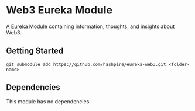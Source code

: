 # Web3 Eureka Module

A [Eureka](https://github.com/TongHuaLabs/eureka) Module containing information, thoughts, and insights about Web3.

## Getting Started

`git submodule add https://github.com/hashpire/eureka-web3.git <folder-name>`

## Dependencies

This module has no dependencies.
